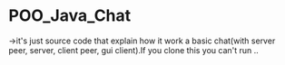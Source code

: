 # POO_Java_Chat
->it's just source code that explain how it work a basic chat(with server peer, server, client peer, gui client).If you clone this you can't run ..
